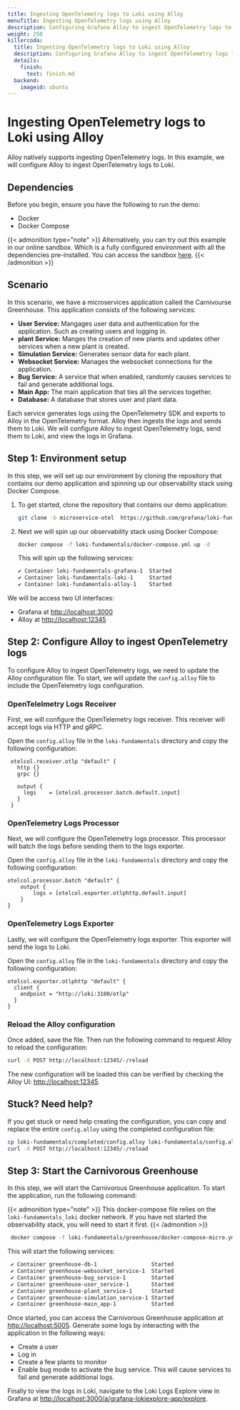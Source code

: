 ```yaml
---
title: Ingesting OpenTelemetry logs to Loki using Alloy
menuTitle: Ingesting OpenTelemetry logs using Alloy
description: Configuring Grafana Alloy to ingest OpenTelemetry logs to Loki.
weight: 250
killercoda:
  title: Ingesting OpenTelemetry logs to Loki using Alloy
  description: Configuring Grafana Alloy to ingest OpenTelemetry logs to Loki.
  details:
    finish:
      text: finish.md
  backend:
    imageid: ubuntu
---
```


<!-- Killercoda intro.md START -->

# Ingesting OpenTelemetry logs to Loki using Alloy

Alloy natively supports ingesting OpenTelemetry logs. In this example, we will configure Alloy to ingest OpenTelemetry logs to Loki.

## Dependencies

Before you begin, ensure you have the following to run the demo:

- Docker
- Docker Compose

<!-- Killercoda ignore START -->
{{< admonition type="note" >}}
Alternatively, you can try out this example in our online sandbox. Which is a fully configured environment with all the dependencies pre-installed. You can access the sandbox [here](https://killercoda.com/grafana-labs/course/loki/alloy-otel-logs).
{{< /admonition >}}
<!-- Killercoda ignore END -->

## Scenario

In this scenario, we have a microservices application called the Carnivourse Greenhouse. This application consists of the following services:

- **User Service:** Mangages user data and authentication for the application. Such as creating users and logging in.
- **plant Service:** Manges the creation of new plants and updates other services when a new plant is created.
- **Simulation Service:** Generates sensor data for each plant.
- **Websocket Service:** Manages the websocket connections for the application.
- **Bug Service:** A service that when enabled, randomly causes services to fail and generate additional logs.
- **Main App:** The main application that ties all the services together.
- **Database:** A database that stores user and plant data.

Each service generates logs using the OpenTelemetry SDK and exports to Alloy in the OpenTelemetry format. Alloy then ingests the logs and sends them to Loki. We will configure Alloy to ingest OpenTelemetry logs, send them to Loki, and view the logs in Grafana.

<!-- Killercoda intro.md END -->

<!-- Killercoda step1.md START -->

## Step 1: Environment setup

In this step, we will set up our environment by cloning the repository that contains our demo application and spinning up our observability stack using Docker Compose.

1. To get started, clone the repository that contains our demo application:
    <!-- Killercoda exec START -->
    ```bash
    git clone -b microservice-otel  https://github.com/grafana/loki-fundamentals.git
    ```
    <!-- Killercoda exec END -->
1.  Next we will spin up our observability stack using Docker Compose:

    <!-- Killercoda ignore START -->
    ```bash
    docker compose -f loki-fundamentals/docker-compose.yml up -d
    ```
    <!-- Killercoda ignore END -->

    <!-- Killercoda include START -->

    <!--  ```bash -->
    <!-- docker-compose -f loki-fundamentals/docker-compose.yml up -d -->
    <!--  ```{{exec}} -->
    <!-- Killercoda include END -->



    This will spin up the following services:
    ```bash
    ✔ Container loki-fundamentals-grafana-1  Started                                                        
    ✔ Container loki-fundamentals-loki-1     Started                        
    ✔ Container loki-fundamentals-alloy-1    Started
    ```

We will be access two UI interfaces:

- Grafana at [http://localhost:3000](http://localhost:3000)
- Alloy at [http://localhost:12345](http://localhost:12345)

<!-- Killercoda step1.md END -->

<!-- Killercoda step2.md START -->

## Step 2: Configure Alloy to ingest OpenTelemetry logs

To configure Alloy to ingest OpenTelemetry logs, we need to update the Alloy configuration file. To start, we will update the `config.alloy` file to include the OpenTelemetry logs configuration.

<!-- Killercoda include START -->
<!-- **Note: Killercoda has an inbuilt Code editor which can be accessed via the `Editor` tab.** -->
<!-- Killercoda include END -->

### OpenTelelmetry Logs Receiver

First, we will configure the OpenTelemetry logs receiver. This receiver will accept logs via HTTP and gRPC.

Open the `config.alloy` file in the `loki-fundamentals` directory and copy the following configuration:
<!-- Killercoda copy START -->

```alloy
 otelcol.receiver.otlp "default" {
   http {}
   grpc {}

   output {
     logs    = [otelcol.processor.batch.default.input]
   }
 }
```

<!-- Killercoda copy END -->


### OpenTelemetry Logs Processor

Next, we will configure the OpenTelemetry logs processor. This processor will batch the logs before sending them to the logs exporter.

Open the `config.alloy` file in the `loki-fundamentals` directory and copy the following configuration:
<!-- Killercoda copy START -->
```alloy
otelcol.processor.batch "default" {
    output {
        logs = [otelcol.exporter.otlphttp.default.input]
    }
}
```
<!-- Killercoda copy END -->

### OpenTelemetry Logs Exporter

Lastly, we will configure the OpenTelemetry logs exporter. This exporter will send the logs to Loki.

Open the `config.alloy` file in the `loki-fundamentals` directory and copy the following configuration:
<!-- Killercoda copy START -->
```alloy
otelcol.exporter.otlphttp "default" {
  client {
    endpoint = "http://loki:3100/otlp"
  }
}
```
<!-- Killercoda copy END -->

### Reload the Alloy configuration

Once added, save the file. Then run the following command to request Alloy to reload the configuration:
<!-- Killercoda exec START -->
```bash
curl -X POST http://localhost:12345/-/reload
```
<!-- Killercoda exec END -->

The new configuration will be loaded this can be verified by checking the Alloy UI: [http://localhost:12345](http://localhost:12345).

## Stuck? Need help?

If you get stuck or need help creating the configuration, you can copy and replace the entire `config.alloy` using the completed configuration file:

<!-- Killercoda exec START -->
```bash
cp loki-fundamentals/completed/config.alloy loki-fundamentals/config.alloy
curl -X POST http://localhost:12345/-/reload
```
<!-- Killercoda exec END -->

<!-- Killercoda step2.md END -->

<!-- Killercoda step3.md START -->

## Step 3: Start the Carnivorous Greenhouse

In this step, we will start the Carnivorous Greenhouse application. To start the application, run the following command:
<!-- Killercoda ignore START -->
{{< admonition type="note" >}}
This docker-compose file relies on the `loki-fundamentals_loki` docker network. If you have not started the observability stack, you will need to start it first.
{{< /admonition >}}
<!-- Killercoda ignore END -->

<!-- Killercoda include START -->
<!-- **Note: This docker-compose file relies on the `loki-fundamentals_loki` docker network. If you have not started the observability stack, you will need to start it first.** -->
<!-- Killercoda include END -->

<!-- Killercoda exec START -->
```bash
 docker compose -f loki-fundamentals/greenhouse/docker-compose-micro.yml up -d --build 
```
<!-- Killercoda exec END -->

This will start the following services:
```bash
 ✔ Container greenhouse-db-1                 Started                                                         
 ✔ Container greenhouse-websocket_service-1  Started 
 ✔ Container greenhouse-bug_service-1        Started
 ✔ Container greenhouse-user_service-1       Started
 ✔ Container greenhouse-plant_service-1      Started
 ✔ Container greenhouse-simulation_service-1 Started
 ✔ Container greenhouse-main_app-1           Started
```

Once started, you can access the Carnivorous Greenhouse application at [http://localhost:5005](http://localhost:5005). Generate some logs by interacting with the application in the following ways:

- Create a user
- Log in
- Create a few plants to monitor
- Enable bug mode to activate the bug service. This will cause services to fail and generate additional logs.

Finally to view the logs in Loki, navigate to the Loki Logs Explore view in Grafana at [http://localhost:3000/a/grafana-lokiexplore-app/explore](http://localhost:3000/a/grafana-lokiexplore-app/explore).


<!-- Killercoda step3.md END -->